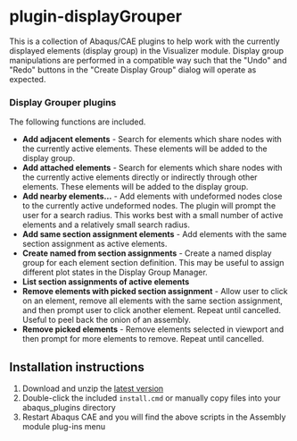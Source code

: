 # plugin-displayGrouper
This is a collection of Abaqus/CAE plugins to help work with the currently displayed elements (display group) in the Visualizer module.
Display group manipulations are performed in a compatible way such that the "Undo" and "Redo" buttons in the "Create Display Group" dialog will operate as expected.

### Display Grouper plugins
The following functions are included.

- **Add adjacent elements** - Search for elements which share nodes with the currently active elements. These elements will be added to the display group.
- **Add attached elements** - Search for elements which share nodes with the currently active elements directly or indirectly through other elements. These elements will be added to the display group.
- **Add nearby elements...** - Add elements with undeformed nodes close to the currently active undeformed nodes. The plugin will prompt the user for a search radius. This works best with a small number of active elements and a relatively small search radius.
- **Add same section assignment elements** - Add elements with the same section assignment as active elements.
- **Create named from section assignments** - Create a named display group for each element section definition. This may be useful to assign different plot states in the Display Group Manager.
- **List section assignments of active elements**
- **Remove elements with picked section assignment** - Allow user to click on an element, remove all elements with the same section assignment, and then prompt user to click another element. Repeat until cancelled. Useful to peel back the onion of an assembly.
- **Remove picked elements** - Remove elements selected in viewport and then prompt for more elements to remove. Repeat until cancelled.

## Installation instructions

1. Download and unzip the [latest version](https://github.com/costerwi/plugin-displayGrouper/releases/latest)
2. Double-click the included `install.cmd` or manually copy files into your abaqus_plugins directory
3. Restart Abaqus CAE and you will find the above scripts in the Assembly module plug-ins menu
